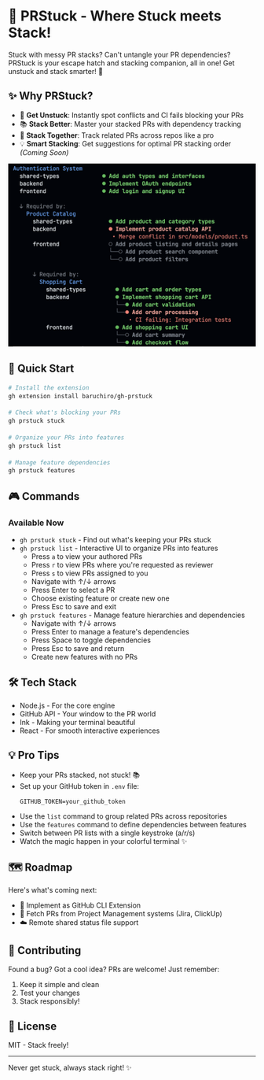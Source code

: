 # 🔄 PRStuck - Where Stuck meets Stack!

Stuck with messy PR stacks? Can't untangle your PR dependencies? PRStuck is your escape hatch and stacking companion, all in one! Get unstuck and stack smarter! 🎯

## ✨ Why PRStuck?

- 🚨 **Get Unstuck**: Instantly spot conflicts and CI fails blocking your PRs
- 📚 **Stack Better**: Master your stacked PRs with dependency tracking
- 🔗 **Stack Together**: Track related PRs across repos like a pro
- 💡 **Smart Stacking**: Get suggestions for optimal PR stacking order _(Coming Soon)_

![PRStuck Demo](./docs/screenshot.png)

## 🚀 Quick Start

```bash
# Install the extension
gh extension install baruchiro/gh-prstuck

# Check what's blocking your PRs
gh prstuck stuck

# Organize your PRs into features
gh prstuck list

# Manage feature dependencies
gh prstuck features
```

## 🎮 Commands

### Available Now

- `gh prstuck stuck` - Find out what's keeping your PRs stuck
- `gh prstuck list` - Interactive UI to organize PRs into features
  - Press `a` to view your authored PRs
  - Press `r` to view PRs where you're requested as reviewer
  - Press `s` to view PRs assigned to you
  - Navigate with ↑/↓ arrows
  - Press Enter to select a PR
  - Choose existing feature or create new one
  - Press Esc to save and exit
- `gh prstuck features` - Manage feature hierarchies and dependencies
  - Navigate with ↑/↓ arrows
  - Press Enter to manage a feature's dependencies
  - Press Space to toggle dependencies
  - Press Esc to save and return
  - Create new features with no PRs

## 🛠 Tech Stack

- Node.js - For the core engine
- GitHub API - Your window to the PR world
- Ink - Making your terminal beautiful
- React - For smooth interactive experiences

## 💡 Pro Tips

- Keep your PRs stacked, not stuck! 📚
- Set up your GitHub token in `.env` file:
  ```
  GITHUB_TOKEN=your_github_token
  ```
- Use the `list` command to group related PRs across repositories
- Use the `features` command to define dependencies between features
- Switch between PR lists with a single keystroke (a/r/s)
- Watch the magic happen in your colorful terminal ✨

## 🗺️ Roadmap

Here's what's coming next:

- 🔄 Implement as GitHub CLI Extension
- 🔗 Fetch PRs from Project Management systems (Jira, ClickUp)
- ☁️ Remote shared status file support

## 🤝 Contributing

Found a bug? Got a cool idea? PRs are welcome! Just remember:

1. Keep it simple and clean
2. Test your changes
3. Stack responsibly!

## 📝 License

MIT - Stack freely!

---

Never get stuck, always stack right! ✨
